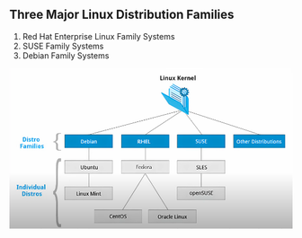 ## Three Major Linux Distribution Families

1. Red Hat Enterprise Linux Family Systems
2. SUSE Family Systems
3. Debian Family Systems

![alt text](image.png)
